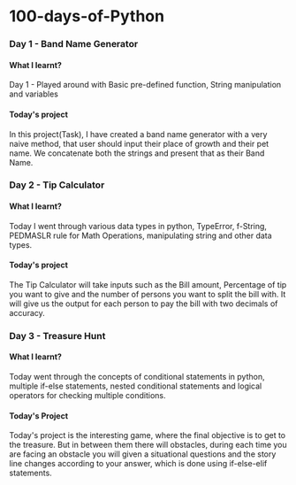 # 100-days-of-Python

### Day 1 - Band Name Generator

#### What I learnt?
Day 1 - Played around with Basic pre-defined function, String manipulation and variables

#### Today's project
In this project(Task), I have created a band name generator with a very naive method, that user should input their place of growth and their pet name. 
We concatenate both the strings and present that as their Band Name.

### Day 2 - Tip Calculator

#### What I learnt?
Today I went through various data types in python, TypeError, f-String, PEDMASLR rule for Math Operations, manipulating string and other data types.
#### Today's project
The Tip Calculator will take inputs such as the Bill amount, Percentage of tip you want to give and the number of persons you want to split the bill with. 
It will give us the output for each person to pay the bill with two decimals of accuracy.

### Day 3 - Treasure Hunt

#### What I learnt?
Today went through the concepts of conditional statements in python, multiple if-else statements, nested conditional statements and logical operators for checking multiple conditions.
#### Today's Project
Today's project is the interesting game, where the final objective is to get to the treasure. But in between them there will obstacles, during each time you are facing an obstacle you will given a situational questions and the story line changes according to your answer, which is done using if-else-elif statements.
